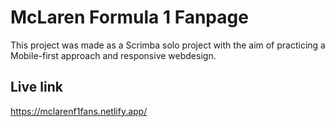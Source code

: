 # McLaren Formula 1 Fanpage
This project was made as a Scrimba solo project with the aim of practicing a Mobile-first approach and responsive webdesign.

## Live link
https://mclarenf1fans.netlify.app/
